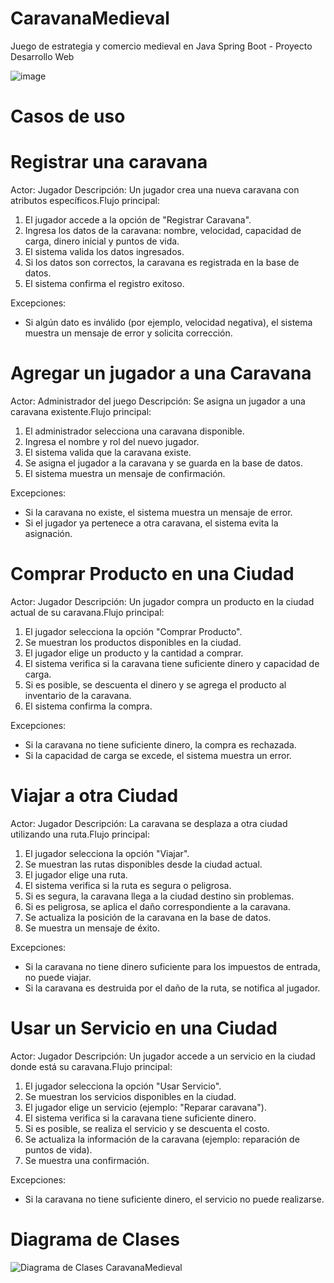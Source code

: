 # CaravanaMedieval
Juego de estrategia y comercio medieval en Java Spring Boot - Proyecto Desarrollo Web

![image](https://github.com/user-attachments/assets/5d060bda-2dbe-41ff-9c08-a6213ae8cca5)

# Casos de uso
# Registrar una caravana
Actor: Jugador
Descripción: Un jugador crea una nueva caravana con atributos específicos.Flujo principal:

1. El jugador accede a la opción de "Registrar Caravana".
2. Ingresa los datos de la caravana: nombre, velocidad, capacidad de carga, dinero inicial y puntos de vida.
3. El sistema valida los datos ingresados.
4. Si los datos son correctos, la caravana es registrada en la base de datos.
5. El sistema confirma el registro exitoso.

Excepciones:
- Si algún dato es inválido (por ejemplo, velocidad negativa), el sistema muestra un mensaje de error y solicita corrección.

# Agregar un jugador a una Caravana
Actor: Administrador del juego
Descripción: Se asigna un jugador a una caravana existente.Flujo principal:

1. El administrador selecciona una caravana disponible.
2. Ingresa el nombre y rol del nuevo jugador.
3. El sistema valida que la caravana existe.
4. Se asigna el jugador a la caravana y se guarda en la base de datos.
5. El sistema muestra un mensaje de confirmación.

Excepciones:
- Si la caravana no existe, el sistema muestra un mensaje de error.
- Si el jugador ya pertenece a otra caravana, el sistema evita la asignación.

# Comprar Producto en una Ciudad
Actor: Jugador
Descripción: Un jugador compra un producto en la ciudad actual de su caravana.Flujo principal:

1. El jugador selecciona la opción "Comprar Producto".
2. Se muestran los productos disponibles en la ciudad.
3. El jugador elige un producto y la cantidad a comprar.
4. El sistema verifica si la caravana tiene suficiente dinero y capacidad de carga.
5. Si es posible, se descuenta el dinero y se agrega el producto al inventario de la caravana.
6. El sistema confirma la compra.

Excepciones:
- Si la caravana no tiene suficiente dinero, la compra es rechazada.
- Si la capacidad de carga se excede, el sistema muestra un error.

# Viajar a otra Ciudad
Actor: Jugador
Descripción: La caravana se desplaza a otra ciudad utilizando una ruta.Flujo principal:

1. El jugador selecciona la opción "Viajar".
2. Se muestran las rutas disponibles desde la ciudad actual.
3. El jugador elige una ruta.
4. El sistema verifica si la ruta es segura o peligrosa.
5. Si es segura, la caravana llega a la ciudad destino sin problemas.
6. Si es peligrosa, se aplica el daño correspondiente a la caravana.
7. Se actualiza la posición de la caravana en la base de datos.
8. Se muestra un mensaje de éxito.

Excepciones:
- Si la caravana no tiene dinero suficiente para los impuestos de entrada, no puede viajar.
- Si la caravana es destruida por el daño de la ruta, se notifica al jugador.

# Usar un Servicio en una Ciudad
Actor: Jugador
Descripción: Un jugador accede a un servicio en la ciudad donde está su caravana.Flujo principal:

1. El jugador selecciona la opción "Usar Servicio".
2. Se muestran los servicios disponibles en la ciudad.
3. El jugador elige un servicio (ejemplo: "Reparar caravana").
4. El sistema verifica si la caravana tiene suficiente dinero.
5. Si es posible, se realiza el servicio y se descuenta el costo.
6. Se actualiza la información de la caravana (ejemplo: reparación de puntos de vida).
7. Se muestra una confirmación.

Excepciones:
- Si la caravana no tiene suficiente dinero, el servicio no puede realizarse.

# Diagrama de Clases
![Diagrama de Clases CaravanaMedieval](https://github.com/user-attachments/assets/a2d07cdf-dca6-4b28-9dd8-7a007c1dbf11)

